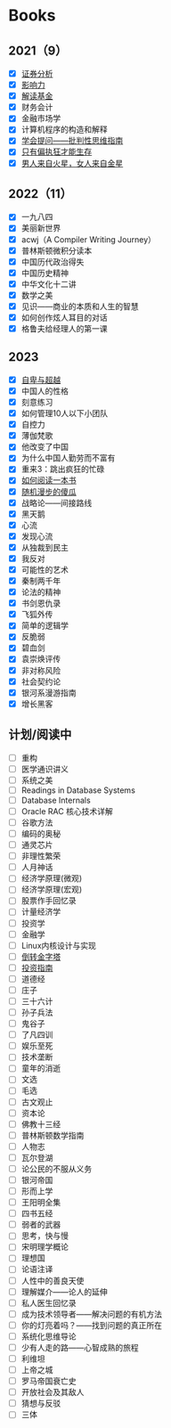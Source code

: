 # Books

## 2021（9）

- [x] [证券分析](Books/证券分析.html)
- [x] [影响力](Books/影响力.html)
- [x] [解读基金](Books/解读基金.html)
- [x] 财务会计
- [x] 金融市场学
- [x] 计算机程序的构造和解释
- [x] [学会提问——批判性思维指南](Books/学会提问——批判性思维指南.html)
- [x] [只有偏执狂才能生存](Books/只有偏执狂才能生存.html)
- [x] [男人来自火星，女人来自金星](Books/男人来自火星，女人来自金星.html)

## 2022（11）

- [x] 一九八四
- [x] 美丽新世界
- [x] acwj（A Compiler Writing Journey）
- [x] 普林斯顿微积分读本
- [x] 中国历代政治得失
- [x] 中国历史精神
- [x] 中华文化十二讲
- [x] 数学之美
- [x] 见识——商业的本质和人生的智慧
- [x] 如何创作炫人耳目的对话
- [x] 格鲁夫给经理人的第一课

## 2023 

- [x] [自卑与超越](Books/自卑与超越.html)
- [x] 中国人的性格
- [x] 刻意练习
- [x] 如何管理10人以下小团队
- [x] 自控力
- [x] 薄伽梵歌
- [x] 他改变了中国
- [x] 为什么中国人勤劳而不富有
- [x] 重来3：跳出疯狂的忙碌
- [x] [如何阅读一本书](Books/如何阅读一本书.html)
- [x] [随机漫步的傻瓜](Books/随机漫步的傻瓜.html)
- [x] 战略论——间接路线
- [x] 黑天鹅
- [x] 心流
- [x] 发现心流
- [x] 从独裁到民主
- [x] 我反对
- [x] 可能性的艺术
- [x] 秦制两千年
- [x] 论法的精神
- [x] 书剑恩仇录
- [x] 飞狐外传
- [x] 简单的逻辑学
- [x] 反脆弱
- [x] 碧血剑
- [x] 袁崇焕评传
- [x] 非对称风险
- [x] 社会契约论
- [x] 银河系漫游指南
- [x] 增长黑客

## 计划/阅读中

- [ ] 重构
- [ ] 医学通识讲义
- [ ] 系统之美
- [ ] Readings in Database Systems
- [ ] Database Internals
- [ ] Oracle RAC 核心技术详解
- [ ] 谷歌方法
- [ ] 编码的奥秘
- [ ] 通灵芯片
- [ ] 非理性繁荣
- [ ] 人月神话
- [ ] 经济学原理(微观)
- [ ] 经济学原理(宏观)
- [ ] 股票作手回忆录
- [ ] 计量经济学
- [ ] 投资学
- [ ] 金融学
- [ ] Linux内核设计与实现
- [ ] [倒转金字塔](Books/倒转金字塔.html)
- [ ] [投资指南](Books/投资指南.html)
- [ ] 道德经
- [ ] 庄子
- [ ] 三十六计
- [ ] 孙子兵法
- [ ] 鬼谷子
- [ ] 了凡四训
- [ ] 娱乐至死
- [ ] 技术垄断
- [ ] 童年的消逝
- [ ] 文选
- [ ] 毛选
- [ ] 古文观止
- [ ] 资本论
- [ ] 佛教十三经
- [ ] 普林斯顿数学指南
- [ ] 人物志
- [ ] 瓦尔登湖
- [ ] 论公民的不服从义务
- [ ] 银河帝国
- [ ] 形而上学
- [ ] 王阳明全集
- [ ] 四书五经
- [ ] 弱者的武器
- [ ] 思考，快与慢
- [ ] 宋明理学概论
- [ ] 理想国
- [ ] 论语注译
- [ ] 人性中的善良天使
- [ ] 理解媒介——论人的延伸
- [ ] 私人医生回忆录
- [ ] 成为技术领导者——解决问题的有机方法
- [ ] 你的灯亮着吗？——找到问题的真正所在
- [ ] 系统化思维导论
- [ ] 少有人走的路——心智成熟的旅程
- [ ] 利维坦
- [ ] 上帝之城
- [ ] 罗马帝国衰亡史
- [ ] 开放社会及其敌人
- [ ] 猜想与反驳
- [ ] 三体